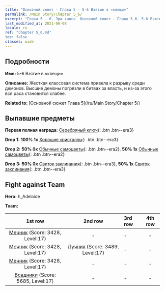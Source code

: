 ```yaml
---
title: "Основной сюжет - Глава 5 - 5-6 Взятие в «клещи»"
permalink: /Main Story/Chapter 5_6/
excerpt: "Глава 5 - 6. Эра хаоса  Основной сюжет - Глава 5_6. 5-6 Взятие в «клещи»"
last_modified_at: 2021-06-08
locale: ru
ref: "Chapter 5_6.md"
toc: false
classes: wide
---
```


## Подробности

 **Имя:** 5-6 Взятие в «клещи»

 **Описание:** Жесткая классовая система привела к разрыву среди демонов. Высшие демоны погрязли в битвах за власть, и из-за этого вся раса становится слабее.

 **Related to:** [Основной сюжет Глава 5](/ru/Main Story/Chapter 5/)

## Выпавшие предметы

 **Первая полная награда:** [Серебряный ключ](/ItemsRU/con_693/){: .btn .btn--era3}

 **Drop 1:** **100% 1x** [Хорошие кристаллы](/ItemsRU/mat_17/){: .btn .btn--era3}

 **Drop 2:** **50% 0x** [Обычные самоцветы](/ItemsRU/mat_10/){: .btn .btn--era2}, **50% 1x** [Обычные самоцветы](/ItemsRU/mat_10/){: .btn .btn--era2}

 **Drop 3:** **50% 0x** [Свиток заклинания](/ItemsRU/con_694/){: .btn .btn--era3}, **50% 1x** [Свиток заклинания](/ItemsRU/con_694/){: .btn .btn--era3}


## Fight against Team
 **Hero:** h_Adelaide

 **Team:**


  | 1st row | 2nd row | 3rd row | 4th row |
  |:----:|:----:|:----|:----:|
  | [Мечник](/ru/units/Swordsman/) (Score: 3428, Level:17)  | - | - | - |
  | [Мечник](/ru/units/Swordsman/) (Score: 3428, Level:17)  | [Лучник](/ru/units/Marksman/) (Score: 3489, Level:17)  | - | - |
  | [Мечник](/ru/units/Swordsman/) (Score: 3428, Level:17)  | - | - | - |
  | [Всадники](/ru/units/Cavalier/) (Score: 5685, Level:17)  | - | - | - |


